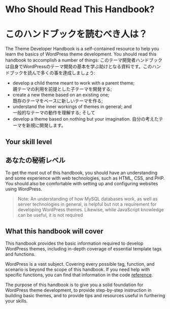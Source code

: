 # Who Should Read This Handbook?
# このハンドブックを読むべき人は？

The Theme Developer Handbook is a self-contained resource to help you learn the basics of WordPress theme development. You should read this handbook to accomplish a number of things:
このテーマ開発者ハンドブックは自身でWordPressのテーマ開発の基本を学ぶ助けとなる資料です。このハンドブックを読んで多くの事を達成しましょう:


* develop a child theme meant to work with a parent theme;
<br>親テーマの利用を前提とした子テーマを開発する;
* create a new theme based on an existing one;
<br>既存のテーマをベースに新しいテーマを作る;
* understand the inner workings of themes in general; and
<br>一般的なテーマの動作を理解する; そして
* develop a theme based on nothing but your imagination.
自分の考えたテーマを新規に開発します。

## Your skill level
## あなたの秘術レベル

To get the most out of this handbook, you should have an understanding and some experience with web technologies, such as HTML, CSS, and PHP. You should also be comfortable with setting up and configuring websites using WordPress.

> Note: An understanding of how MySQL databases work, as well as server technologies in general, is helpful but not a requirement for developing WordPress themes. Likewise, while JavaScript knowledge can be useful, it is not required


## What this handbook will cover #

This handbook provides the basic information required to develop WordPress themes, including in-depth coverage of essential template tags and functions.

WordPress is a vast subject. Covering every possible tag, function, and scenario is beyond the scope of this handbook. If you need help with specific functions, you can find that information in the code [reference](https://developer.wordpress.org/reference).

The purpose of this handbook is to give you a solid foundation for WordPress theme development, to provide step-by-step instruction in building basic themes, and to provide tips and resources useful in furthering your skills.
